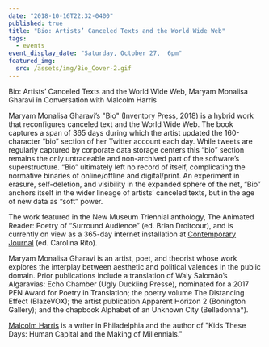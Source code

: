 ```yaml
---
date: "2018-10-16T22:32-0400"
published: true
title: "Bio: Artists’ Canceled Texts and the World Wide Web"
tags:
  - events
event_display_date: "Saturday, October 27,  6pm"
featured_img:
  src: /assets/img/Bio_Cover-2.gif
---
```


Bio: Artists’ Canceled Texts and the World Wide Web,
Maryam Monalisa Gharavi in Conversation with Malcolm Harris

Maryam Monalisa Gharavi’s "[Bio](http://www.inventorypress.com/product/bio)" (Inventory Press, 2018) is a hybrid work that reconfigures canceled text and the World Wide Web. The book captures a span of 365 days during which the artist updated the 160-character “bio” section of her Twitter account each day. While tweets are regularly captured by corporate data storage centers this “bio” section remains the only untraceable and non-archived part of the software’s superstructure. “Bio” ultimately left no record of itself, complicating the normative binaries of online/offline and digital/print. An experiment in erasure, self-deletion, and visibility in the expanded sphere of the net, “Bio” anchors itself in the wider lineage of artists’ canceled texts, but in the age of new data as “soft” power.

The work featured in the New Museum Triennial anthology, The Animated Reader: Poetry of “Surround Audience” (ed. Brian Droitcour), and is currently on view as a 365-day internet installation at [Contemporary Journal](https://thecontemporaryjournal.org/issues/bio) (ed. Carolina Rito).

Maryam Monalisa Gharavi is an artist, poet, and theorist whose work explores the interplay between aesthetic and political valences in the public domain. Prior publications include a translation of Waly Salomão’s Algaravias: Echo Chamber (Ugly Duckling Presse), nominated for a 2017 PEN Award for Poetry in Translation; the poetry volume The Distancing Effect (BlazeVOX); the artist publication Apparent Horizon 2 (Bonington Gallery); and the chapbook Alphabet of an Unknown City (Belladonna\*).

[Malcolm Harris](https://twitter.com/BigMeanInternet) is a writer in Philadelphia and the author of "Kids These Days: Human Capital and the Making of Millennials."
